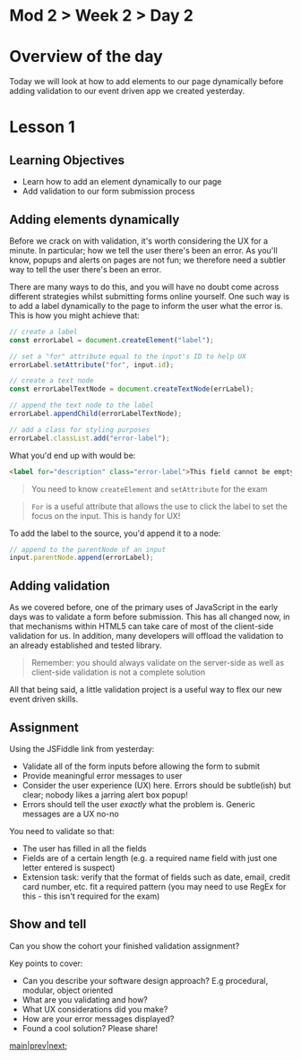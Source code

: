 # Mod 2 > Week 2 > Day 2

# Overview of the day

Today we will look at how to add elements to our page dynamically before adding validation to our event driven app we created yesterday.

# Lesson 1

## Learning Objectives

- Learn how to add an element dynamically to our page
- Add validation to our form submission process

## Adding elements dynamically

Before we crack on with validation, it's worth considering the UX for a minute. In particular; how we tell the user there's been an error. As you'll know, popups and alerts on pages are not fun; we therefore need a subtler way to tell the user there's been an error.

There are many ways to do this, and you will have no doubt come across different strategies whilst submitting forms online yourself. One such way is to add a label dynamically to the page to inform the user what the error is. This is how you might achieve that:

```javascript
// create a label
const errorLabel = document.createElement("label");

// set a "for" attribute equal to the input's ID to help UX
errorLabel.setAttribute("for", input.id);

// create a text node
const errorLabelTextNode = document.createTextNode(errLabel);

// append the text node to the label
errorLabel.appendChild(errorLabelTextNode);

// add a class for styling purposes
errorLabel.classList.add("error-label");
```

What you'd end up with would be:

```html
<label for="description" class="error-label">This field cannot be empty</label>
```

> You need to know `createElement` and `setAttribute` for the exam

> `For` is a useful attribute that allows the use to click the label to set the focus on the input. This is handy for UX!

To add the label to the source, you'd append it to a node:

```javascript
// append to the parentNode of an input
input.parentNode.append(errorLabel);
```

## Adding validation

As we covered before, one of the primary uses of JavaScript in the early days was to validate a form before submission. This has all changed now, in that mechanisms within HTML5 can take care of most of the client-side validation for us. In addition, many developers will offload the validation to an already established and tested library.

> Remember: you should always validate on the server-side as well as client-side validation is not a complete solution

All that being said, a little validation project is a useful way to flex our new event driven skills.

## Assignment

Using the JSFiddle link from yesterday:

- Validate all of the form inputs before allowing the form to submit
- Provide meaningful error messages to user
- Consider the user experience (UX) here. Errors should be subtle(ish) but clear; nobody likes a jarring alert box popup!
- Errors should tell the user _exactly_ what the problem is. Generic messages are a UX no-no

You need to validate so that:

- The user has filled in all the fields
- Fields are of a certain length (e.g. a required name field with just one letter entered is suspect)
- Extension task: verify that the format of fields such as date, email, credit card number, etc. fit a required pattern (you may need to use RegEx for this - this isn't required for the exam)

## Show and tell

Can you show the cohort your finished validation assignment?

Key points to cover:

- Can you describe your software design approach? E.g procedural, modular, object oriented
- What are you validating and how?
- What UX considerations did you make?
- How are your error messages displayed?
- Found a cool solution? Please share!

[main](/swe)|[prev](/swe/mod2/wk2/day1.html)|[next](/swe/mod2/wk2/day3.html);
